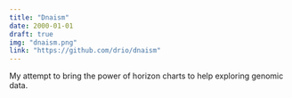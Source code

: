```yaml
---
title: "Dnaism"
date: 2000-01-01
draft: true
img: "dnaism.png"
link: "https://github.com/drio/dnaism"
---
```


My attempt to bring the power of horizon charts to
help exploring genomic data.
